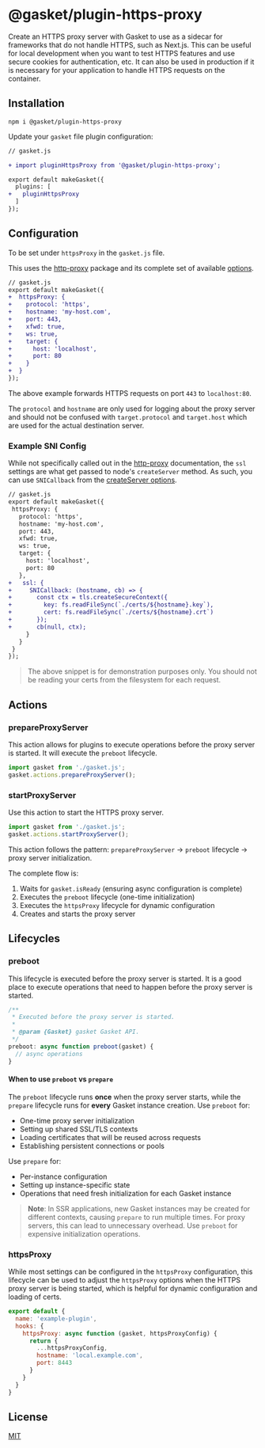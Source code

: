 # @gasket/plugin-https-proxy

Create an HTTPS proxy server with Gasket to use as a sidecar for frameworks that
do not handle HTTPS, such as Next.js. This can be useful for local development
when you want to test HTTPS features and use secure cookies for
authentication, etc.
It can also be used in production if it is necessary for your application to
handle HTTPS requests on the container.

## Installation

```
npm i @gasket/plugin-https-proxy
```

Update your `gasket` file plugin configuration:

```diff
// gasket.js

+ import pluginHttpsProxy from '@gasket/plugin-https-proxy';

export default makeGasket({
  plugins: [
+   pluginHttpsProxy
  ]
});
```

## Configuration

To be set under `httpsProxy` in the `gasket.js` file.

This uses the [http-proxy] package and its complete set of available [options].

```diff
// gasket.js
export default makeGasket({
+  httpsProxy: {
+    protocol: 'https',
+    hostname: 'my-host.com',
+    port: 443,
+    xfwd: true,
+    ws: true,
+    target: {
+      host: 'localhost',
+      port: 80
+    }
+  }
});
```

The above example forwards HTTPS requests on port `443` to `localhost:80`.

The `protocol` and `hostname` are only used for logging about the proxy server
and should not be confused with `target.protocol` and `target.host` which
are used for the actual destination server.

### Example SNI Config

While not specifically called out in the [http-proxy] documentation, the
`ssl` settings are what get passed to node's `createServer` method.
As such, you can use `SNICallback` from the [createServer options].

```diff
// gasket.js
export default makeGasket({
 httpsProxy: {
   protocol: 'https',
   hostname: 'my-host.com',
   port: 443,
   xfwd: true,
   ws: true,
   target: {
     host: 'localhost',
     port: 80
   },
+   ssl: {
+     SNICallback: (hostname, cb) => {
+       const ctx = tls.createSecureContext({
+         key: fs.readFileSync(`./certs/${hostname}.key`),
+         cert: fs.readFileSync(`./certs/${hostname}.crt`)
+       });
+       cb(null, ctx);
     }
   }
 }
});
```

> The above snippet is for demonstration purposes only.
> You should not be reading your certs from the filesystem for each request.

## Actions

### prepareProxyServer

This action allows for plugins to execute operations before the proxy server is started. It will execute the `preboot` lifecycle.

```js
import gasket from './gasket.js';
gasket.actions.prepareProxyServer();
```

### startProxyServer

Use this action to start the HTTPS proxy server.

```js
import gasket from './gasket.js';
gasket.actions.startProxyServer();
```

This action follows the pattern: `prepareProxyServer` → `preboot` lifecycle → proxy server initialization.

The complete flow is:

1. Waits for `gasket.isReady` (ensuring async configuration is complete)
2. Executes the `preboot` lifecycle (one-time initialization)
3. Executes the `httpsProxy` lifecycle for dynamic configuration
4. Creates and starts the proxy server
## Lifecycles

### preboot

This lifecycle is executed before the proxy server is started. It is a good place to
execute operations that need to happen before the proxy server is started.

```js
/**
 * Executed before the proxy server is started.
 *
 * @param {Gasket} gasket Gasket API.
 */
preboot: async function preboot(gasket) {
  // async operations
}
```

#### When to use `preboot` vs `prepare`

The `preboot` lifecycle runs **once** when the proxy server starts, while the `prepare` lifecycle runs for **every** Gasket instance creation. Use `preboot` for:

- One-time proxy server initialization
- Setting up shared SSL/TLS contexts
- Loading certificates that will be reused across requests
- Establishing persistent connections or pools

Use `prepare` for:

- Per-instance configuration
- Setting up instance-specific state
- Operations that need fresh initialization for each Gasket instance

> **Note**: In SSR applications, new Gasket instances may be created for different contexts, causing `prepare` to run multiple times. For proxy servers, this can lead to unnecessary overhead. Use `preboot` for expensive initialization operations.
### httpsProxy

While most settings can be configured in the `httpsProxy` configuration,
this lifecycle can be used to adjust the `httpsProxy` options when
the HTTPS proxy server is being started, which is helpful for dynamic
configuration and loading of certs.

```js
export default {
  name: 'example-plugin',
  hooks: {
    httpsProxy: async function (gasket, httpsProxyConfig) {
      return {
        ...httpsProxyConfig,
        hostname: 'local.example.com',
        port: 8443
      }
    }
  }
}
```

## License

[MIT](./LICENSE.md)

[http-proxy]: https://www.npmjs.com/package/http-proxy
[options]: https://www.npmjs.com/package/http-proxy#options
[createServer options]: https://nodejs.org/docs/latest-v22.x/api/tls.html#tlscreateserveroptions-secureconnectionlistener
